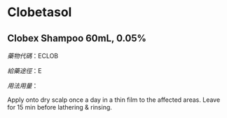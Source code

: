 # Clobetasol

## Clobex Shampoo 60mL, 0.05%

*藥物代碼*：ECLOB

*給藥途徑*：E

*用法用量*：

Apply onto dry scalp once a day in a thin film to the affected areas. Leave for 15 min before lathering & rinsing.

